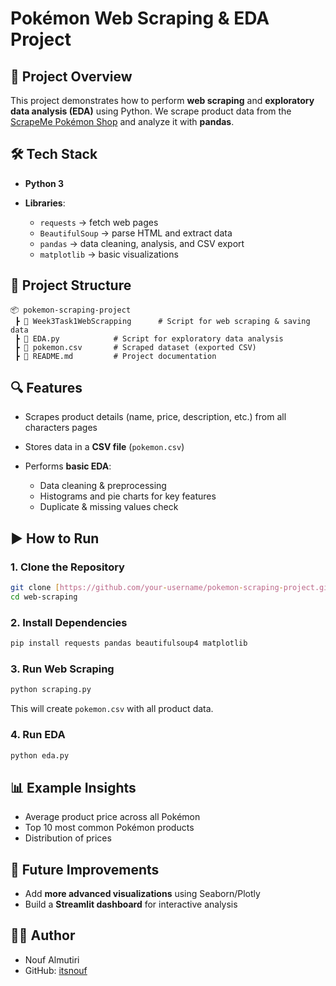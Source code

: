 
# Pokémon Web Scraping & EDA Project

## 📌 Project Overview

This project demonstrates how to perform **web scraping** and **exploratory data analysis (EDA)** using Python.
We scrape product data from the [ScrapeMe Pokémon Shop](https://scrapeme.live/shop/) and analyze it with **pandas**.

## 🛠️ Tech Stack

* **Python 3**
* **Libraries**:

  * `requests` → fetch web pages
  * `BeautifulSoup` → parse HTML and extract data
  * `pandas` → data cleaning, analysis, and CSV export
  * `matplotlib` → basic visualizations

## 📂 Project Structure

```
📦 pokemon-scraping-project
 ┣ 📜 Week3Task1WebScrapping      # Script for web scraping & saving data
 ┣ 📜 EDA.py            # Script for exploratory data analysis
 ┣ 📜 pokemon.csv       # Scraped dataset (exported CSV)
 ┣ 📜 README.md         # Project documentation
```

## 🔍 Features

* Scrapes product details (name, price, description, etc.) from all characters pages
* Stores data in a **CSV file** (`pokemon.csv`)
* Performs **basic EDA**:

  * Data cleaning & preprocessing
  * Histograms and pie charts for key features
  * Duplicate & missing values check

## ▶️ How to Run

### 1. Clone the Repository

```bash
git clone [https://github.com/your-username/pokemon-scraping-project.git]
cd web-scraping
```

### 2. Install Dependencies

```bash
pip install requests pandas beautifulsoup4 matplotlib
```

### 3. Run Web Scraping

```bash
python scraping.py
```

This will create `pokemon.csv` with all product data.

### 4. Run EDA

```bash
python eda.py
```

## 📊 Example Insights

* Average product price across all Pokémon
* Top 10 most common Pokémon products
* Distribution of prices

## 📌 Future Improvements

* Add **more advanced visualizations** using Seaborn/Plotly
* Build a **Streamlit dashboard** for interactive analysis

## 👨‍💻 Author

* Nouf Almutiri
* GitHub: [itsnouf]((https://github.com/itsnouf))

